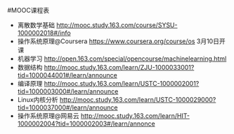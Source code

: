 #MOOC课程表

* 离散数学基础 http://mooc.study.163.com/course/SYSU-1000002018#/info
* 操作系统原理@Coursera https://www.coursera.org/course/os 3月10日开课
* 机器学习 http://open.163.com/special/opencourse/machinelearning.html
* 数据结构 http://mooc.study.163.com/learn/ZJU-1000033001?tid=1000044001#/learn/announce
* 编译原理 http://mooc.study.163.com/learn/USTC-1000002001?tid=1000003000#/learn/announce
* Linux内核分析 http://mooc.study.163.com/learn/USTC-1000029000?tid=1000037000#/learn/announce
* 操作系统原理@网易云 http://mooc.study.163.com/learn/HIT-1000002004?tid=1000002003#/learn/annonce
